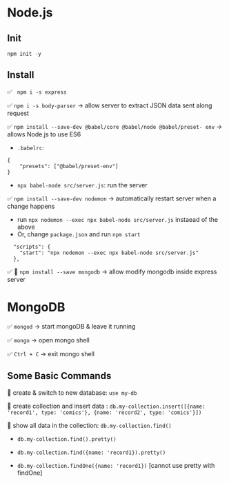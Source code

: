 # Node.js 

## Init

`npm init -y`

## Install

:white_check_mark: ` npm i -s express`

:white_check_mark: `npm i -s body-parser` -> allow server to extract JSON data sent along request

:white_check_mark: `npm install --save-dev @babel/core @babel/node @babel/preset-
env`  -> allows Node.js to use ES6

* `.babelrc`: 

```
{
    "presets": ["@babel/preset-env"]
}
```

* `npx babel-node src/server.js`: run the server

:white_check_mark: `npm install --save-dev nodemon` -> automatically restart server when a change happens

* run `npx nodemon --exec npx babel-node src/server.js` instaead of the above
* Or, change `package.json` and run `npm start`

```
  "scripts": {
    "start": "npx nodemon --exec npx babel-node src/server.js"
  },
```

:white_check_mark: :triangular_flag_on_post: `npm install --save mongodb` -> allow modify mongodb inside express server

# MongoDB

:white_check_mark: `mongod` -> start mongoDB & leave it running

:white_check_mark: `mongo` -> open mongo shell

:white_check_mark: `Ctrl + C` -> exit mongo shell

## Some Basic Commands

:small_blue_diamond: create & switch to new database: `use my-db`

:small_blue_diamond: create collection and insert data : `db.my-collection.insert([{name: 'record1', type: 'comics'}, {name: 'record2', type: 'comics'}])`

:small_blue_diamond: show all data in the collection: `db.my-collection.find()`

* `db.my-collection.find().pretty()`

* `db.my-collection.find({name: 'record1}).pretty()`

* `db.my-collection.findOne({name: 'record1})` [cannot use pretty with findOne]


